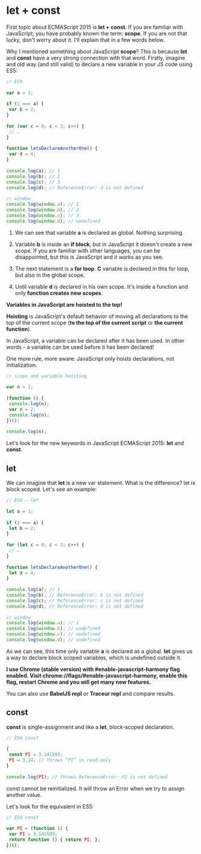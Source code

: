 # let + const

First topic about ECMAScript 2015 is **let + const**. If you are familiar with JavaScript, you have probably known the term: **scope**. If you are not that lucky, don't worry about it. I'll explain that in a few words below.

Why I mentioned something about JavaScript **scope**? This is because **let** and **const** have a very strong connection with that word. Firstly, imagine and old way (and still valid) to declare a new variable in your JS code using ES5:

```javascript
// ES5
 
var a = 1;
 
if (1 === a) {
 var b = 2; 
}
 
for (var c = 0; c < 3; c++) {
 // …
}
 
function letsDeclareAnotherOne() {
 var d = 4;
}
 
console.log(a); // 1
console.log(b); // 2
console.log(c); // 3
console.log(d); // ReferenceError: d is not defined
 
// window
console.log(window.a); // 1
console.log(window.b); // 2
console.log(window.c); // 3
console.log(window.d); // undefined
```

1. We can see that variable **a** is declared as global. Nothing surprising.

2. Variable **b** is inside an **if block**, but in JavaScript it doesn't create a new scope. If you are familiar with other languages, you can be disappointed, but this is JavaScript and it works as you see.

3. The next statement is a **for loop**. **C** variable is declared in this for loop, but also in the global scope.

4. Until variable **d** is declared in his own scope. It's inside a function and only **function creates new scopes**.

**Variables in JavaScript are hoisted to the top!**

**Hoisting** is JavaScript's default behavior of moving all declarations to the top of the current scope (**to the top of the current script** or **the current function**).

In JavaScript, a variable can be declared after it has been used. In other words - a variable can be used before it has been declared!

One more rule, more aware: JavaScript only hoists declarations, not initialization.

```javascript
// scope and variable hoisting
 
var n = 1;
 
(function () {
 console.log(n);
 var n = 2;
 console.log(n);
})();
 
console.log(n);
```

Let's look for the new keywords in JavaScript ECMAScript 2015: **let** and **const**.

## let

We can imagine that **let** is a new var statement. What is the difference? let is block scoped. Let's see an example:

```javascript
// ES6 — let
 
let a = 1;
 
if (1 === a) {
 let b = 2; 
}
 
for (let c = 0; c < 3; c++) {
 // …
}
 
function letsDeclareAnotherOne() {
 let d = 4;
}
 
console.log(a); // 1
console.log(b); // ReferenceError: b is not defined
console.log(c); // ReferenceError: c is not defined
console.log(d); // ReferenceError: d is not defined
 
// window
console.log(window.a); // 1
console.log(window.b); // undefined
console.log(window.c); // undefined
console.log(window.d); // undefined
```

As we can see, this time only variable **a** is declared as a global. **let** gives us a way to declare block scoped variables, which is undefined outside it.

**I use Chrome (stable version) with #enable-javascript-harmony flag enabled. Visit chrome://flags/#enable-javascript-harmony, enable this flag, restart Chrome and you will get many new features.**

You can also use **BabelJS repl** or **Traceur repl** and compare results.

## const

**const** is single-assignment and like a **let**, block-scoped declaration.

```javascript
// ES6 const
 
{
 const PI = 3.141593;
 PI = 3.14; // throws “PI” is read-only
}
 
console.log(PI); // throws ReferenceError: PI is not defined
```

const cannot be reinitialized. It will throw an Error when we try to assign another value.

Let's look for the equivalent in ES5:

```javascript
// ES5 const
 
var PI = (function () {
 var PI = 3.141593;
 return function () { return PI; };
})();
```

